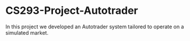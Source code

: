 # CS293-Project-Autotrader
In this project we developed an Autotrader system tailored to operate on a simulated market.
